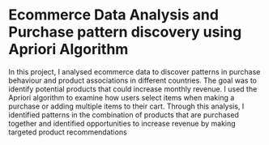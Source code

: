 # Ecommerce Data Analysis and Purchase pattern discovery using Apriori Algorithm 
In this project, I analysed ecommerce data to discover patterns in purchase behaviour and product associations in different countries. The goal was to identify potential products that could increase monthly revenue. I used the Apriori algorithm to examine how users select items when making a purchase or adding multiple items to their cart. Through this analysis, I identified patterns in the combination of products that are purchased together and identified opportunities to increase revenue by making targeted product recommendations
